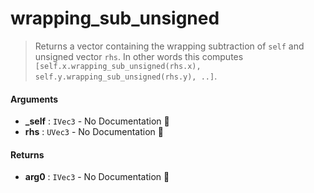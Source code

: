 # wrapping\_sub\_unsigned

>  Returns a vector containing the wrapping subtraction of `self` and unsigned vector `rhs`.
>  In other words this computes `[self.x.wrapping_sub_unsigned(rhs.x), self.y.wrapping_sub_unsigned(rhs.y), ..]`.

#### Arguments

- **\_self** : `IVec3` \- No Documentation 🚧
- **rhs** : `UVec3` \- No Documentation 🚧

#### Returns

- **arg0** : `IVec3` \- No Documentation 🚧